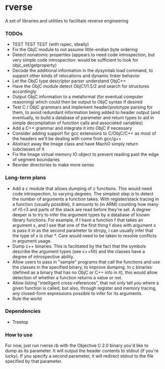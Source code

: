 # rverse

A set of libraries and utilities to facilitate reverse engineering

### TODOs

* TEST TEST TEST (with rspec, ideally)
* Fix the ObjC module to not assume little-endian byte ordering
* Detect nonatomic properties (appears to need code introspection, but very simple code introspection: would be sufficient to look for objc_set/getproperty)
* Decode the additional information in the dysymtab load command, to support other kinds of relocations and dynamic linker behavior
* Let the ObjC type descriptor parser understand ObjC++
* Have the ObjC module detect ObjC1/1.5/2 and search for structures accordingly
* Output ObjC information to a metaformat (for eventual computer reasoning) which could then be output to ObjC syntax if desired
* Test C / ObjC grammars and implement header/prototype parsing for them, to avoid redundant information being added to header output (and eventually, to build a database of parameter and return types to aid in simple decompilation of function calls and associated variables)
* Add a C++ grammar and integrate it into ObjC if necessary
* Consider adding support for gcc extensions to C/ObjC/C++ as most of the headers we'll be dealing with come from gcc/g++
* Abstract away the Image class and have MachO simply return subclasses of it
* Fix the Image virtual memory IO object to prevent reading past the edge of segment boundaries
* Reorder directories to make more sense

### Long-term plans

* Add a c module that allows dumping of c functions. This would need code introspection, to varying degrees. The simplest step is to detect the number of arguments a function takes. With register/stack tracing in a function (usually possible), it amounts to (in ARM) counting how many of r0-r3 and parts of the stack are read before they're set. A degree deeper is to try to infer the argument types by a database of known library functions. For example, if I have a function f that takes an argument x, and I see that one of the first thing f does with argument x is pass it in as the second parameter to strcpy, I can usually infer that the type of x is char *. Care would need to be taken to resolve conflicts in argument usage.
* Dump c++ binaries. This is facilitated by the fact that the symbols describe the argument types (see c++filt) and the classes have a degree of introspective ability.
* Allow users to pass in "sample" programs that call the functions and use the classes in the specified binary, to improve dumping. In c binaries (defined as a binary that has no ObjC or C++ info in it), this would allow detection of whether a function returns a value or not.
* Allow listing "intelligent cross-references", that not only tell you where a given function is called, but also, through register and memory tracing, any closed-form expressions possible to infer for its arguments.
* Rule the world

### Dependencies

* Treetop

### How to use

For now, just run rverse.rb with the Objective C 2.0 binary you'd like to dump as its parameter. It will output the header contents to stdout (if you're lucky). If you specify a second parameter, it will redirect stdout to the file specified by that parameter.